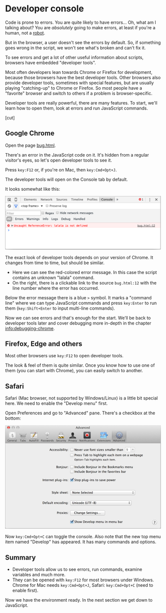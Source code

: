 # Developer console

Code is prone to errors. You are quite likely to have errors... Oh, what am I talking about? You are *absolutely* going to make errors, at least if you're a human, not a [robot](https://en.wikipedia.org/wiki/Bender_(Futurama)).

But in the browser, a user doesn't see the errors by default. So, if something goes wrong in the script, we won't see what's broken and can't fix it.

To see errors and get a lot of other useful information about scripts, browsers have embedded "developer tools".

Most often developers lean towards Chrome or Firefox for development, because those browsers have the best developer tools. Other browsers also provide developer tools, sometimes with special features, but are usually playing "catching-up" to Chrome or Firefox. So most people have a "favorite" browser and switch to others if a problem is browser-specific.

Developer tools are really powerful, there are many features. To start, we'll learn how to open them, look at errors and run JavaScript commands.

[cut]

## Google Chrome

Open the page [bug.html](bug.html).

There's an error in the JavaScript code on it. It's hidden from a regular visitor's eyes, so let's open developer tools to see it.

Press `key:F12` or, if you're on Mac, then `key:Cmd+Opt+J`.

The developer tools will open on the Console tab by default.

It looks somewhat like this:

![chrome](chrome.png)

The exact look of developer tools depends on your version of Chrome. It changes from time to time, but should be similar.

- Here we can see the red-colored error message. In this case the script contains an unknown "lalala" command.
- On the right, there is a clickable link to the source `bug.html:12` with the line number where the error has occurred.

Below the error message there is a blue `>` symbol. It marks a "command line" where we can type JavaScript commands and press `key:Enter` to run them (`key:Shift+Enter` to input multi-line commands).

Now we can see errors and that's enough for the start. We'll be back to developer tools later and cover debugging more in-depth in the chapter <info:debugging-chrome>.


## Firefox, Edge and others

Most other browsers use `key:F12` to open developer tools.

The look & feel of them is quite similar. Once you know how to use one of them (you can start with Chrome), you can easily switch to another.

## Safari

Safari (Mac browser, not supported by Windows/Linux) is a little bit special here. We need to enable the "Develop menu" first.

Open Preferences and go to "Advanced" pane. There's a checkbox at the bottom:

![safari](safari.png)

Now `key:Cmd+Opt+C` can toggle the console. Also note that the new top menu item named "Develop" has appeared. It has many commands and options.

## Summary

- Developer tools allow us to see errors, run commands, examine variables and much more.
- They can be opened with `key:F12` for most browsers under Windows. Chrome for Mac needs `key:Cmd+Opt+J`, Safari: `key:Cmd+Opt+C` (need to enable first).

Now we have the environment ready. In the next section we get down to JavaScript.
